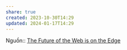 ```yaml
---
share: true
created: 2023-10-30T14:29
updated: 2024-01-17T14:29
---
```

Nguồn:: [The Future of the Web is on the Edge](https://deno.com/blog/the-future-of-web-is-on-the-edge "The Future of the Web is on the Edge")